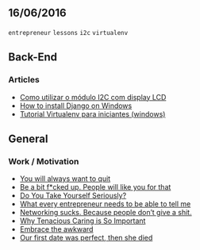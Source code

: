 16/06/2016
----------

`entrepreneur` `lessons` `i2c` `virtualenv`

## Back-End

### Articles

- [Como utilizar o módulo I2C com display LCD](http://www.arduinoecia.com.br/2014/12/modulo-i2c-display-16x2-arduino.html)
- [How to install Django on Windows](https://docs.djangoproject.com/en/1.9/howto/windows/)
- [Tutorial Virtualenv para iniciantes (windows)](http://fernandofreitasalves.com/tutorial-virtualenv-para-iniciantes-windows/)

## General

### Work / Motivation

- [You will always want to quit](https://medium.com/hi-my-name-is-jon/you-will-always-want-to-quit-db87fa5438c2)
- [Be a bit f*cked up. People will like you for that](https://byrslf.co/be-a-bit-f-cked-up-people-will-like-you-for-that-e5452cc141b2)
- [Do You Take Yourself Seriously?](https://medium.com/@sarahcpr/do-you-take-yourself-seriously-704418a5f614)
- [What every entrepreneur needs to be able to tell me](https://medium.com/life-learning/what-every-entrepreneur-needs-to-be-able-to-tell-me-1487e1943347)
- [Networking sucks. Because people don’t give a shit.](https://medium.com/life-learning/i-only-meet-people-who-give-a-shit-c523ecd70cc7)
- [Why Tenacious Caring is So Important](https://medium.com/life-learning/steve-jobs-and-the-art-of-tenacious-caring-a9792be82def)
- [Embrace the awkward](https://medium.com/@melodyquintana/embrace-the-awkward-f4858a3821fd)
- [Our first date was perfect, then she died](https://medium.com/swlh/our-first-date-was-perfect-then-she-died-2631ec05d9ad)
